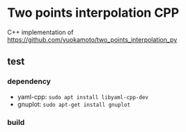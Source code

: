 # Two points interpolation CPP
C++ implementation of https://github.com/yuokamoto/two_points_interpolation_py

## test
### dependency
- yaml-cpp: `sudo apt install libyaml-cpp-dev`
- gnuplot: `sudo apt-get install gnuplot`

### build
